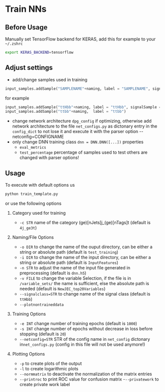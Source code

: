 # Train NNs
## Before Usage
Manually set TensorFlow backend for KERAS, add this for example to your `~/.zshrc`
```bash
export KERAS_BACKEND=tensorflow
```

## Adjust settings
- add/change samples used in training
```python
input_samples.addSample("SAMPLENAME"+naming, label = "SAMPLENAME", signalSample = BOOL, normalization_weight = FLOAT)
```
for example
```python
input_samples.addSample("ttHbb"+naming, label = "ttHbb", signalSample = True, normalization_weight = 2.)
input_samples.addSample("ttbb"+naming,  label = "ttbb")
```

- change network architecture `dpg_config` if optimizing, otherwise add network architecture to the file `net_configs.py` as dictonary entry in the `config_dict` to not lose it and execute it with the parser option --netconfig=CONFIGNAME
- only change DNN training class `dnn = DNN.DNN([...])` properties 
	- `eval_metrics` 
	- `test_percentage` percentage of samples used to test
  others are changed with parser options!

## Usage
To execute with default options us 
```bash
python train_template.py 
```
or use the following options 
1. Category used for training
	- `-c STR` name of the category (ge)[nJets]j_(ge)[nTags]t 
	(default is `4j_ge3t`)

2. Naming/File Options
	- `-o DIR` to change the name of the ouput directory, can be either a string or absolute path
	(default is `test_training`)
	- `-i DIR` to change the name of the input directory, can be either a string or absolute path 
	(default is `InputFeatures`)
	- `-n STR` to adjust the name of the input file generated in preprocessing 
	(default is `dnn.h5`)
	- `-v FILE` to change the variable Selection, if the file is in `/variable_sets/` the name is sufficient, else the absolute path is needed 
	(default is `NewJEC_top20Variables`)
	- `--signalclass=STR` to change name of the signal class 
	(default is `ttHbb`)
	- `--plotnontraineddata`

3. Training Options
	- `-e INT` change number of training epochs 
	(default is `1000`)
	- `-s INT` change number of epochs without decrease in loss before stopping
	(default is `20`)
	- `--netconfig=STR` STR of the config name in `net_config` dictonary in`net_configs.py` (config in this file will not be used anymore!)

4. Plotting Options
	- `-p` to create plots of the output 
	- `-l` to create logarithmic plots 
	- `--normmatrix` to deactivate the normalization of the matrix entries
	- `--printroc` to print ROC value for confusion matrix
	-`--privatework` to create private work label 

